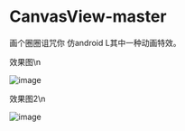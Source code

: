 CanvasView-master
=================

画个圈圈诅咒你
仿android L其中一种动画特效。

效果图\n

![image](https://raw.githubusercontent.com/RoyWallace/CanvasView-master/master/screenshots/canvasLayout.gif)

效果图2\n

![image](https://raw.githubusercontent.com/RoyWallace/CanvasView-master/master/screenshots/canvasLayout.gif1)
